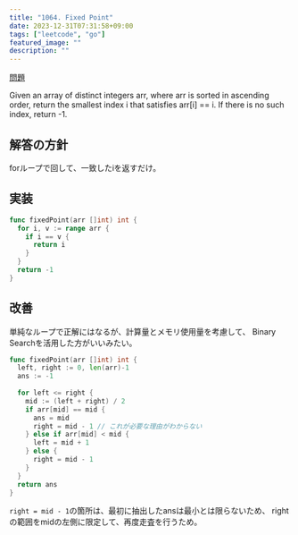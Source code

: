 ```yaml
---
title: "1064. Fixed Point"
date: 2023-12-31T07:31:58+09:00
tags: ["leetcode", "go"]
featured_image: ""
description: ""
---
```



[問題](https://leetcode.com/problems/fixed-point/)

Given an array of distinct integers arr, where arr is sorted in ascending order, return the smallest index i that satisfies arr[i] == i. If there is no such index, return -1.


## 解答の方針
forループで回して、一致したiを返すだけ。  


## 実装

```go
func fixedPoint(arr []int) int {
  for i, v := range arr {
    if i == v {
      return i
    }
  }
  return -1
}
```

## 改善
単純なループで正解にはなるが、計算量とメモリ使用量を考慮して、
Binary Searchを活用した方がいいみたい。

```go
func fixedPoint(arr []int) int {
  left, right := 0, len(arr)-1
  ans := -1
  
  for left <= right {
    mid := (left + right) / 2
    if arr[mid] == mid {
      ans = mid
      right = mid - 1 // これが必要な理由がわからない
    } else if arr[mid] < mid {
      left = mid + 1
    } else {
      right = mid - 1
    }
  }
  return ans
}
```

`right = mid - 1`の箇所は、最初に抽出したansは最小とは限らないため、
rightの範囲をmidの左側に限定して、再度走査を行うため。
